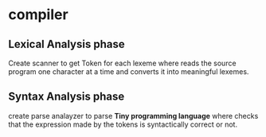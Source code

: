 # compiler

## Lexical Analysis phase

Create scanner to get Token for each lexeme where reads the source program one character at a time and converts it into meaningful lexemes.

## Syntax Analysis phase

create parse analayzer to parse **Tiny programming language** where checks that the expression made by the tokens is syntactically correct or not.
